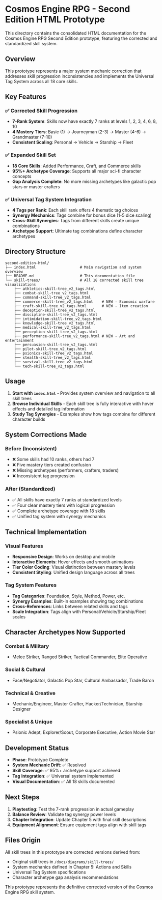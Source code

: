 # Cosmos Engine RPG - Second Edition HTML Prototype

This directory contains the consolidated HTML documentation for the Cosmos Engine RPG Second Edition prototype, featuring the corrected and standardized skill system.

## Overview

This prototype represents a major system mechanic correction that addresses skill progression inconsistencies and implements the Universal Tag System across all 18 core skills.

## Key Features

### ✅ Corrected Skill Progression
- **7-Rank System**: Skills now have exactly 7 ranks at levels 1, 2, 3, 4, 6, 8, 10
- **4 Mastery Tiers**: Basic (1) → Journeyman (2-3) → Master (4-6) → Grandmaster (7-10)
- **Consistent Scaling**: Personal → Vehicle → Starship → Fleet

### ✅ Expanded Skill Set
- **18 Core Skills**: Added Performance, Craft, and Commerce skills
- **95%+ Archetype Coverage**: Supports all major sci-fi character concepts
- **Gap Analysis Complete**: No more missing archetypes like galactic pop stars or master crafters

### ✅ Universal Tag System Integration
- **4 Tags per Rank**: Each skill rank offers 4 thematic tag choices
- **Synergy Mechanics**: Tags combine for bonus dice (1-5 dice scaling)
- **Cross-Skill Synergies**: Tags from different skills create unique combinations
- **Archetype Support**: Ultimate tag combinations define character archetypes

## Directory Structure

```
second-edition-html/
├── index.html                    # Main navigation and system overview
├── README.md                     # This documentation file
└── skill-trees/                  # All 18 corrected skill tree visualizations
    ├── athletics-skill-tree_v2_tags.html
    ├── combat-skill-tree_v2_tags.html
    ├── command-skill-tree_v2_tags.html
    ├── commerce-skill-tree_v2_tags.html    # NEW - Economic warfare
    ├── craft-skill-tree_v2_tags.html       # NEW - Item creation
    ├── deception-skill-tree_v2_tags.html
    ├── discipline-skill-tree_v2_tags.html
    ├── intimidation-skill-tree_v2_tags.html
    ├── knowledge-skill-tree_v2_tags.html
    ├── medical-skill-tree_v2_tags.html
    ├── perception-skill-tree_v2_tags.html
    ├── performance-skill-tree_v2_tags.html # NEW - Art and entertainment
    ├── persuasion-skill-tree_v2_tags.html
    ├── pilot-skill-tree_v2_tags.html
    ├── psionics-skill-tree_v2_tags.html
    ├── stealth-skill-tree_v2_tags.html
    ├── survival-skill-tree_v2_tags.html
    └── tech-skill-tree_v2_tags.html
```

## Usage

1. **Start with `index.html`** - Provides system overview and navigation to all skill trees
2. **Browse Individual Skills** - Each skill tree is fully interactive with hover effects and detailed tag information
3. **Study Tag Synergies** - Examples show how tags combine for different character builds

## System Corrections Made

### Before (Inconsistent)
- ❌ Some skills had 10 ranks, others had 7
- ❌ Five mastery tiers created confusion
- ❌ Missing archetypes (performers, crafters, traders)
- ❌ Inconsistent tag progression

### After (Standardized)
- ✅ All skills have exactly 7 ranks at standardized levels
- ✅ Four clear mastery tiers with logical progression
- ✅ Complete archetype coverage with 18 skills
- ✅ Unified tag system with synergy mechanics

## Technical Implementation

### Visual Features
- **Responsive Design**: Works on desktop and mobile
- **Interactive Elements**: Hover effects and smooth animations
- **Tier Color Coding**: Visual distinction between mastery levels
- **Consistent Styling**: Unified design language across all trees

### Tag System Features
- **Tag Categories**: Foundation, Style, Method, Power, etc.
- **Synergy Examples**: Built-in examples showing tag combinations
- **Cross-References**: Links between related skills and tags
- **Scale Integration**: Tags align with Personal/Vehicle/Starship/Fleet scales

## Character Archetypes Now Supported

### Combat & Military
- Melee Striker, Ranged Striker, Tactical Commander, Elite Operative

### Social & Cultural  
- Face/Negotiator, Galactic Pop Star, Cultural Ambassador, Trade Baron

### Technical & Creative
- Mechanic/Engineer, Master Crafter, Hacker/Technician, Starship Designer

### Specialist & Unique
- Psionic Adept, Explorer/Scout, Corporate Executive, Action Movie Star

## Development Status

- **Phase**: Prototype Complete
- **System Mechanic Drift**: ✅ Resolved
- **Skill Coverage**: ✅ 95%+ archetype support achieved
- **Tag Integration**: ✅ Universal system implemented
- **Visual Documentation**: ✅ All 18 skills documented

## Next Steps

1. **Playtesting**: Test the 7-rank progression in actual gameplay
2. **Balance Review**: Validate tag synergy power levels
3. **Chapter Integration**: Update Chapter 5 with final skill descriptions
4. **Equipment Alignment**: Ensure equipment tags align with skill tags

## Files Origin

All skill trees in this prototype are corrected versions derived from:
- Original skill trees in `/docs/diagrams/skill-trees/`
- System mechanics defined in Chapter 5: Actions and Skills
- Universal Tag System specifications
- Character archetype gap analysis recommendations

This prototype represents the definitive corrected version of the Cosmos Engine RPG skill system.